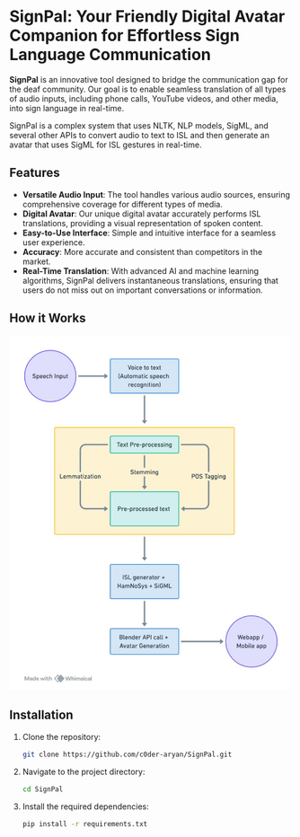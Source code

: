 # SignPal: Your Friendly Digital Avatar Companion for Effortless Sign Language Communication

**SignPal** is an innovative tool designed to bridge the communication gap for the deaf community. Our goal is to enable seamless translation of all types of audio inputs, including phone calls, YouTube videos, and other media, into sign language in real-time. 

SignPal is a complex system that uses NLTK, NLP models, SigML, and several other APIs to convert audio to text to ISL and then generate an avatar that uses SigML for ISL gestures in real-time. 

## Features

- **Versatile Audio Input**: The tool handles various audio sources, ensuring comprehensive coverage for different types of media.
- **Digital Avatar**: Our unique digital avatar accurately performs ISL translations, providing a visual representation of spoken content.
- **Easy-to-Use Interface**: Simple and intuitive interface for a seamless user experience.
- **Accuracy**: More accurate and consistent than competitors in the market.
- **Real-Time Translation**: With advanced AI and machine learning algorithms, SignPal delivers instantaneous translations, ensuring that users do not miss out on important conversations or information.

## How it Works

<p align="center">
  <img src="flowchart.jpg" alt="SignPal Workflow" />
</p>

## Installation

1. Clone the repository:
   ```bash
   git clone https://github.com/c0der-aryan/SignPal.git
2. Navigate to the project directory:
   ```bash
   cd SignPal
3. Install the required dependencies: 
   ```bash
   pip install -r requirements.txt

